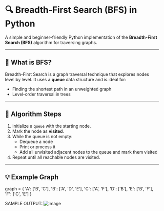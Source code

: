 # 🔍 Breadth-First Search (BFS) in Python

A simple and beginner-friendly Python implementation of the **Breadth-First Search (BFS)** algorithm for traversing graphs.

---

## 📘 What is BFS?

Breadth-First Search is a graph traversal technique that explores nodes level by level. It uses a **queue** data structure and is ideal for:
- Finding the shortest path in an unweighted graph
- Level-order traversal in trees

---

## 🧠 Algorithm Steps

1. Initialize a `queue` with the starting node.
2. Mark the node as **visited**.
3. While the queue is not empty:
   - Dequeue a node
   - Print or process it
   - Add all unvisited adjacent nodes to the queue and mark them visited
4. Repeat until all reachable nodes are visited.

---

## 💡 Example Graph
graph = {
    'A': ['B', 'C'],
    'B': ['A', 'D', 'E'],
    'C': ['A', 'F'],
    'D': ['B'],
    'E': ['B', 'F'],
    'F': ['C', 'E']
}

SAMPLE OUTPUT:
![image](https://github.com/user-attachments/assets/607328c0-2295-4bfe-9474-77e2bed6f4d1)

